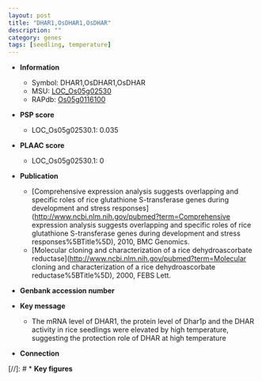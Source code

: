 ```yaml
---
layout: post
title: "DHAR1,OsDHAR1,OsDHAR"
description: ""
category: genes
tags: [seedling, temperature]
---
```


* **Information**  
    + Symbol: DHAR1,OsDHAR1,OsDHAR  
    + MSU: [LOC_Os05g02530](http://rice.plantbiology.msu.edu/cgi-bin/ORF_infopage.cgi?orf=LOC_Os05g02530)  
    + RAPdb: [Os05g0116100](http://rapdb.dna.affrc.go.jp/viewer/gbrowse_details/irgsp1?name=Os05g0116100)  

* **PSP score**  
    + LOC_Os05g02530.1: 0.035 

* **PLAAC score**  
    + LOC_Os05g02530.1: 0 

* **Publication**  
    + [Comprehensive expression analysis suggests overlapping and specific roles of rice glutathione S-transferase genes during development and stress responses](http://www.ncbi.nlm.nih.gov/pubmed?term=Comprehensive expression analysis suggests overlapping and specific roles of rice glutathione S-transferase genes during development and stress responses%5BTitle%5D), 2010, BMC Genomics.
    + [Molecular cloning and characterization of a rice dehydroascorbate reductase](http://www.ncbi.nlm.nih.gov/pubmed?term=Molecular cloning and characterization of a rice dehydroascorbate reductase%5BTitle%5D), 2000, FEBS Lett.

* **Genbank accession number**  

* **Key message**  
    + The mRNA level of DHAR1, the protein level of Dhar1p and the DHAR activity in rice seedlings were elevated by high temperature, suggesting the protection role of DHAR at high temperature

* **Connection**  

[//]: # * **Key figures**  



